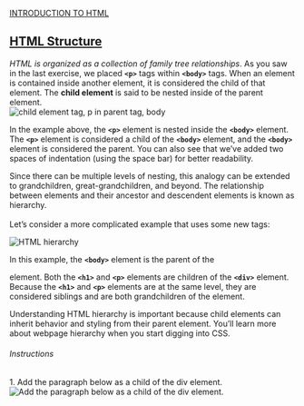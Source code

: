 <a href="http://ssqt.co/mQfpbL0"><span>INTRODUCTION TO HTML</span></a>
<h2><a href="https://www.codecademy.com/paths/web-development/tracks/learn-html-web-dev-path/modules/learn-html-elements/lessons/intro-to-html/exercises/structure-html">HTML Structure</a></h2>
<em>HTML is organized as a collection of family tree relationships</em>. As you saw in the last exercise, we placed <code><b>&lt;p&gt;</b></code> tags within <code><b>&lt;body&gt;</b></code> tags. When an element is contained inside another element, it is considered the child of that element. The <strong>child element</strong> is said to be nested inside of the parent element.<br>

<img src="https://cdn-images-1.medium.com/max/800/1*Xlw1ULC03dj6pyJEV9HITg.png" alt="child element tag, p in parent tag, body">

In the example above, the <code><b>&lt;p&gt;</b></code> element is nested inside the <code><b>&lt;body&gt;</b></code> element. The <code><b>&lt;p&gt;</b></code> element is considered a child of the <code><b>&lt;body&gt;</b></code> element, and the <code><b>&lt;body&gt;</b></code> element is considered the parent. You can also see that we’ve added two spaces of indentation (using the space bar) for better readability.<br>

Since there can be multiple levels of nesting, this analogy can be extended to grandchildren, great-grandchildren, and beyond. The relationship between elements and their ancestor and descendent elements is known as hierarchy.<br>
<br>
Let’s consider a more complicated example that uses some new tags:

<img src="https://cdn-images-1.medium.com/max/800/1*wdN2Lh_ksBMUwQQxjyRBaw.png" alt="HTML hierarchy"><br>

In this example, the <code><b>&lt;body&gt;</b></code> element is the parent of the <div> element. Both the <code><b>&lt;h1&gt;</b></code> and <code><b>&lt;p&gt;</b></code> elements are children of the <code><b>&lt;div&gt;</b></code> element. Because the <code><b>&lt;h1&gt;</b></code> and <code><b>&lt;p&gt;</b></code> elements are at the same level, they are considered siblings and are both grandchildren of the <body> element.<br>

Understanding HTML hierarchy is important because child elements can inherit behavior and styling from their parent element. You’ll learn more about webpage hierarchy when you start digging into CSS.
<br>
<h6>Instructions</h6>
1.
Add the paragraph below as a child of the div element.
<img src="https://cdn-images-1.medium.com/max/800/1*PTbnB7zttjMogJVDs1y45A.png" alt="Add the paragraph below as a child of the div element.">
